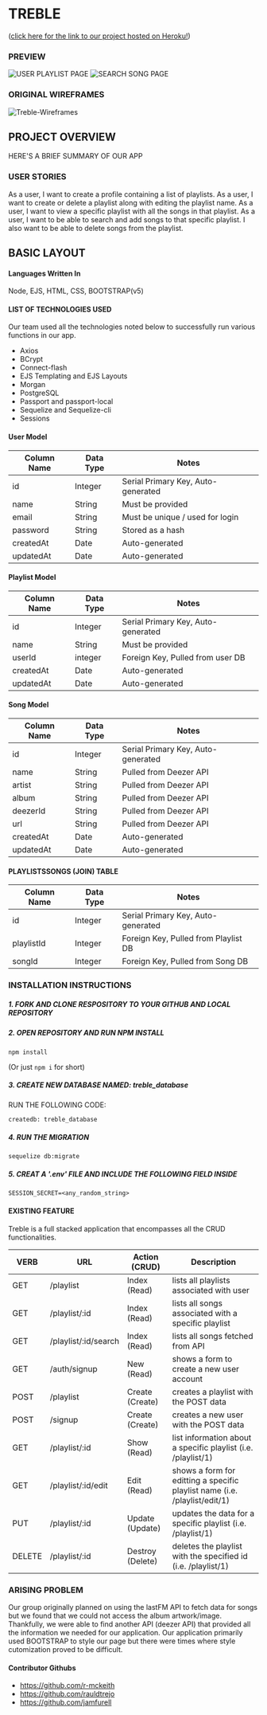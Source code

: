 # TREBLE
([click here for the link to our project hosted on Heroku!](https://treble-music.herokuapp.com/))

### PREVIEW 
![USER PLAYLIST PAGE](https://user-images.githubusercontent.com/74464186/109404547-1ac38b00-791c-11eb-9ed4-2a8210c52f90.png)
![SEARCH SONG PAGE](https://user-images.githubusercontent.com/74464186/109404552-21ea9900-791c-11eb-80a6-9db6030b97d1.png)


### ORIGINAL WIREFRAMES
![Treble-Wireframes](https://user-images.githubusercontent.com/76925728/109405151-6aa55080-7922-11eb-8b1c-ae60238a95f2.PNG)

## PROJECT OVERVIEW 
HERE'S A BRIEF SUMMARY OF OUR APP

### USER STORIES
As a user, I want to create a profile containing a list of playlists.                                                                                             As a user, I want to create or delete a playlist along with editing the playlist name.                                                                             As a user, I want to view a specific playlist with all the songs in that playlist.                                                                                 As a user, I want to be able to search and add songs to that specific playlist. I also want to be able to delete songs from the playlist. 

## BASIC LAYOUT

#### Languages Written In
Node, EJS, HTML, CSS, BOOTSTRAP(v5)

#### LIST OF TECHNOLOGIES USED
Our team used all the technologies noted below to successfully run various functions in our app.  
* Axios
* BCrypt
* Connect-flash
* EJS Templating and EJS Layouts
* Morgan
* PostgreSQL
* Passport and passport-local 
* Sequelize and Sequelize-cli
* Sessions

#### User Model

| Column Name | Data Type | Notes |
| --------------- | ------------- | ------------------------------ |
| id | Integer | Serial Primary Key, Auto-generated |
| name | String | Must be provided |
| email | String | Must be unique / used for login |
| password | String | Stored as a hash |
| createdAt | Date | Auto-generated |
| updatedAt | Date | Auto-generated |

#### Playlist Model

| Column Name | Data Type | Notes |
| --------------- | ------------- | ------------------------------ |
| id | Integer | Serial Primary Key, Auto-generated |
| name | String | Must be provided |
| userId | integer | Foreign Key, Pulled from user DB |
| createdAt | Date | Auto-generated |
| updatedAt | Date | Auto-generated |

#### Song Model

| Column Name | Data Type | Notes |
| --------------- | ------------- | ------------------------------ |
| id | Integer | Serial Primary Key, Auto-generated |
| name | String | Pulled from Deezer API |
| artist | String | Pulled from Deezer API |
| album | String | Pulled from Deezer API |
| deezerId | String | Pulled from Deezer API |
| url | String | Pulled from Deezer API |
| createdAt | Date | Auto-generated |
| updatedAt | Date | Auto-generated |

#### PLAYLISTSSONGS (JOIN) TABLE 

Column Name | Data Type | Notes |
| ---------------- | ------------- | -------------- |
| id | Integer | Serial Primary Key, Auto-generated |
| playlistId | Integer | Foreign Key, Pulled from Playlist DB |
| songId | Integer | Foreign Key, Pulled from Song DB |


### INSTALLATION INSTRUCTIONS

##### 1. FORK AND CLONE RESPOSITORY TO YOUR GITHUB AND LOCAL REPOSITORY

##### 2. OPEN REPOSITORY AND RUN NPM INSTALL

```
npm install
```
(Or just `npm i` for short)

##### 3. CREATE NEW DATABASE NAMED: treble_database
RUN THE FOLLOWING CODE:

```
createdb: treble_database
```

##### 4. RUN THE MIGRATION

```
sequelize db:migrate
```

##### 5. CREAT A '.env' FILE AND INCLUDE THE FOLLOWING FIELD INSIDE

```
SESSION_SECRET=<any_random_string>
```

#### EXISTING FEATURE
Treble is a full stacked application that encompasses all the CRUD functionalities. 

| VERB | URL | Action (CRUD) | Description |
|------|-----|---------------|-------------|
| GET | /playlist | Index (Read) | lists all playlists associated with user|
| GET | /playlist/:id | Index (Read) | lists all songs associated with a specific playlist |
| GET | /playlist/:id/search | Index (Read) | lists all songs fetched from API|
| GET | /auth/signup | New (Read) | shows a form to create a new user account|
| POST | /playlist | Create (Create) | creates a playlist with the POST data|
| POST | /signup | Create (Create) | creates a new user with the POST data|
| GET | /playlist/:id | Show (Read) | list information about a specific playlist (i.e. /playlist/1)|
| GET | /playlist/:id/edit | Edit (Read) | shows a form for editting a specific playlist name (i.e. /playlist/edit/1)|
| PUT | /playlist/:id | Update (Update) | updates the data for a specific playlist (i.e. /playlist/1)|
| DELETE | /playlist/:id | Destroy (Delete) | deletes the playlist with the specified id (i.e. /playlist/1)|


### ARISING PROBLEM
Our group originally planned on using the lastFM API to fetch data for songs but we found that we could not access the album artwork/image. Thankfully, we were able to find another API (deezer API) that provided all the information we needed for our application. 
Our application primarily used BOOTSTRAP to style our page but there were times where style cutomization proved to be difficult. 


#### Contributor Githubs
* https://github.com/r-mckeith
* https://github.com/rauldtrejo
* https://github.com/jamfurell


